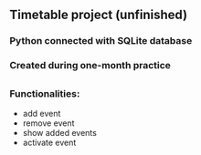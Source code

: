## Timetable project (unfinished)
### Python connected with SQLite database
### Created during one-month practice
##
### Functionalities:
* add event
* remove event
* show added events
* activate event